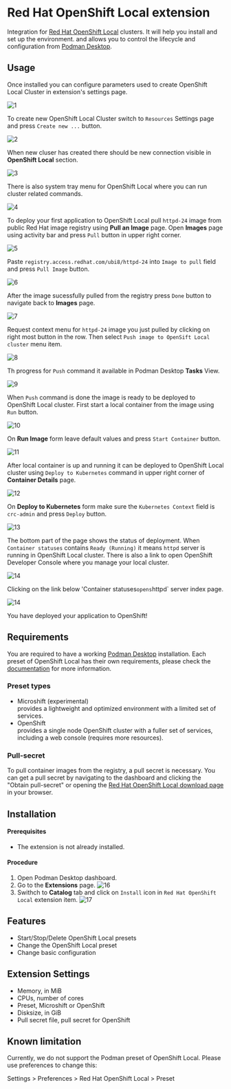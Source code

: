 # Red Hat OpenShift Local extension

Integration for [Red Hat OpenShift Local][product page] clusters. It will help you install and set up the environment. and allows you to control the lifecycle and configuration from [Podman Desktop][podman-desktop].

## Usage

Once installed you can configure parameters used to create OpenShift Local Cluster in extension's settings page.

![1](https://raw.githubusercontent.com/containers/podman-desktop-media/openshift-local/readme/1-crc-ext-settings.png)

To create new OpenShift Local Cluster switch to `Resources` Settings page and press `Create new ...` button.

![2](https://raw.githubusercontent.com/containers/podman-desktop-media/openshift-local/readme/2-crc-ext-create-new-resource.png)

When new cluser has created there should be new connection visible in **OpenShift Local** section.

![3](https://raw.githubusercontent.com/containers/podman-desktop-media/openshift-local/readme/3-crc-ext-connection.png)

There is also system tray menu for OpenShift Local where you can run cluster related commands.

![4](https://raw.githubusercontent.com/containers/podman-desktop-media/openshift-local/readme/4-crc-ext-tray-menu.png)

To deploy your first application to OpenShift Local pull `httpd-24` image from public Red Hat image registry using **Pull an Image** page. Open **Images** page using activity bar and press `Pull` button in upper right corner.

![5](https://raw.githubusercontent.com/containers/podman-desktop-media/openshift-local/readme/5-crc-ext-open-pull-page.png)

Paste `registry.access.redhat.com/ubi8/httpd-24` into `Image to pull` field and press `Pull Image` button.

![6](https://raw.githubusercontent.com/containers/podman-desktop-media/openshift-local/readme/6-crc-ext-pull-image-form.png)

After the image sucessfully pulled from the registry press `Done` button to navigate back to **Images** page.

![7](https://raw.githubusercontent.com/containers/podman-desktop-media/openshift-local/readme/7-crc-ext-pull-image-result.png)

Request context menu for `httpd-24` image you just pulled by clicking on right most button in the row. Then select `Push image to OpenSift Local cluster` menu item.

![8](https://raw.githubusercontent.com/containers/podman-desktop-media/openshift-local/readme/8-crc-ext-push-image-to-cluster.png)

Th progress for `Push` command it available in Podman Desktop **Tasks** View.

![9](https://raw.githubusercontent.com/containers/podman-desktop-media/openshift-local/readme/9-crc-ext-push-image-progress.png)

When `Push` command is done the image is ready to be deployed to OpenShift Local cluster. First start a local container from the image using `Run` button.

![10](https://raw.githubusercontent.com/containers/podman-desktop-media/openshift-local/readme/10-crc-ext-run-container-button.png)

On **Run Image** form leave default values and press `Start Container` button.

![11](https://raw.githubusercontent.com/containers/podman-desktop-media/openshift-local/readme/11-crc-ext-run-container-form.png)

After local container is up and running it can be deployed to OpenShift Local cluster using `Deploy to Kubernetes` command in upper right corner
of **Container Details** page.

![12](https://raw.githubusercontent.com/containers/podman-desktop-media/openshift-local/readme/12-crc-ext-open-deploy-to-kube-form.png)

On **Deploy to Kubernetes** form make sure the `Kubernetes Context` field is `crc-admin` and press `Deploy` button.

![13](https://raw.githubusercontent.com/containers/podman-desktop-media/openshift-local/readme/13-crc-ext-deploy-to-kube-form.png)

The bottom part of the page shows the status of deployment. When `Container statuses` contains `Ready (Running)` it means `httpd` server is running in
OpenShift Local cluster. There is also a link to open OpenShift Developer Console where you manage your local cluster.

![14](https://raw.githubusercontent.com/containers/podman-desktop-media/openshift-local/readme/14-crc-ext-deploy-to-kube-form-result.png)

Clicking on the link below 'Container statuses` opens `httpd` server index page.

![14](https://raw.githubusercontent.com/containers/podman-desktop-media/openshift-local/readme/15-crc-ext-browser-view.png)

You have deployed your application to OpenShift!

## Requirements

You are required to have a working [Podman Desktop][podman-desktop] installation.
Each preset of OpenShift Local has their own requirements, please check the [documentation][documentation page] for more information.


### Preset types
  * Microshift (experimental)  
    provides a lightweight and optimized environment with a limited set of services.
  * OpenShift  
    provides a single node OpenShift cluster with a fuller set of services, including a web console (requires more resources).


### Pull-secret
To pull container images from the registry, a pull secret is necessary. You can get a pull secret by navigating to the dashboard and clicking the "Obtain pull-secret" or opening the [Red Hat OpenShift Local download page][download page] in your browser.


## Installation

#### Prerequisites

* The extension is not already installed.

#### Procedure

1. Open Podman Desktop dashboard.
1. Go to the **Extensions** page.
   ![16](https://raw.githubusercontent.com/containers/podman-desktop-media/openshift-local/readme/16-crc-ext-extensions.png)
1. Swithch to **Catalog** tab and click on `Install` icon in `Red Hat OpenShift Local` extension item.
   ![17](https://raw.githubusercontent.com/containers/podman-desktop-media/openshift-local/readme/17-crc-ext-install.png)

## Features

  * Start/Stop/Delete OpenShift Local presets
  * Change the OpenShift Local preset
  * Change basic configuration


## Extension Settings

  * Memory, in MiB
  * CPUs, number of cores
  * Preset, Microshift or OpenShift
  * Disksize, in GiB
  * Pull secret file, pull secret for OpenShift


## Known limitation
Currently, we do not support the Podman preset of OpenShift Local. Please use preferences to change this:

Settings > Preferences > Red Hat OpenShift Local > Preset


[product page]: https://developers.redhat.com/products/openshift/local
[download page]: https://cloud.redhat.com/openshift/create/local
[documentation page]: https://cloud.redhat.com/openshift/local/documentation
[podman-desktop]: https://podman-desktop.io/
